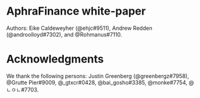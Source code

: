 # AphraFinance white-paper
Authors: Eike Caldeweyher (@ehjc#9511), Andrew Redden (@androolloyd#7302), and @Rohmanus#7110.

# Acknowledgments
We thank the following persons:
Justin Greenberg (@greenbergz#7958), @Grutte Pier#9009, @_gtxcr#0428, @bai_gosho#3385, @monke#7754, @ㄴㅇㄴ#7703.
